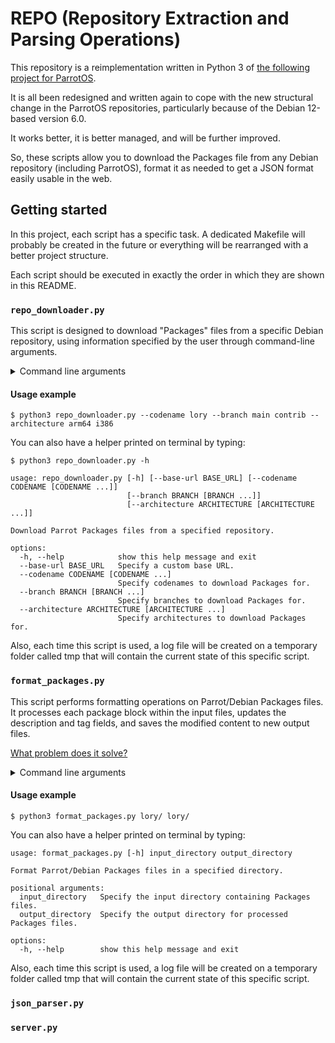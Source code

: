 # REPO (Repository Extraction and Parsing Operations)

This repository is a reimplementation written in Python 3 of [the following project for ParrotOS](https://github.com/danterolle/packages-filter).

It is all been redesigned and written again to cope with the new structural change in the ParrotOS repositories, particularly because of the Debian 12-based version 6.0.

It works better, it is better managed, and will be further improved.

So, these scripts allow you to download the Packages file from any Debian repository (including ParrotOS), format it as needed to get a JSON format easily usable in the web.

## Getting started

In this project, each script has a specific task. A dedicated Makefile will probably be created in the future or everything will be rearranged with a better project structure.

Each script should be executed in exactly the order in which they are shown in this README.

### `repo_downloader.py`
 
This script is designed to download "Packages" files from a specific Debian repository, using information specified by the user through command-line arguments.

<details>
  <summary>Command line arguments</summary>

  `--base-url` allows the user to specify a custom base URL for the Debian repository. The default URL is **https://deb.parrot.sh/parrot/dists/**

  `--codename` allows the user to specify one or more Parrot/Debian name codes for which to download "Packages" files. In Parrot, could be **lory**.

  `--branch` allows the user to specify one or more repository branches, for instance: 
    
    main
    contrib
    non-free
    non-free-firmware

  `--architecture` allows the user to specify one or more architectures (it is necessary to keep this format as it is standard for the repository itself):
    
    binary-amd64
    binary-arm64
    binary-armhf
    binary-i386

</details>

#### Usage example

```
$ python3 repo_downloader.py --codename lory --branch main contrib --architecture arm64 i386
```

You can also have a helper printed on terminal by typing:

```
$ python3 repo_downloader.py -h
```

```
usage: repo_downloader.py [-h] [--base-url BASE_URL] [--codename CODENAME [CODENAME ...]]
                          [--branch BRANCH [BRANCH ...]]
                          [--architecture ARCHITECTURE [ARCHITECTURE ...]]

Download Parrot Packages files from a specified repository.

options:
  -h, --help            show this help message and exit
  --base-url BASE_URL   Specify a custom base URL.
  --codename CODENAME [CODENAME ...]
                        Specify codenames to download Packages for.
  --branch BRANCH [BRANCH ...]
                        Specify branches to download Packages for.
  --architecture ARCHITECTURE [ARCHITECTURE ...]
                        Specify architectures to download Packages for.
```

Also, each time this script is used, a log file will be created on a temporary folder called tmp that will contain the current state of this specific script.

### `format_packages.py`

This script performs formatting operations on Parrot/Debian Packages files. It processes each package block within the input files, updates the description and tag fields, and saves the modified content to new output files.

[What problem does it solve?](https://github.com/danterolle/repo/blob/781619acb1f3cff23c4b4247006e5bd3e339f487/format_packages.py#L5C7-L5C7)

<details>
  <summary>Command line arguments</summary>

  `input_directory` allows the user to select a directory where the correction is to take place. It is recursive.

  `output_directory` allows the user to select the output directory where the processed files will be created.

</details>

#### Usage example

```
$ python3 format_packages.py lory/ lory/
```

You can also have a helper printed on terminal by typing:

```
usage: format_packages.py [-h] input_directory output_directory

Format Parrot/Debian Packages files in a specified directory.

positional arguments:
  input_directory   Specify the input directory containing Packages files.
  output_directory  Specify the output directory for processed Packages files.

options:
  -h, --help        show this help message and exit
```

Also, each time this script is used, a log file will be created on a temporary folder called tmp that will contain the current state of this specific script.

### `json_parser.py`

### `server.py`